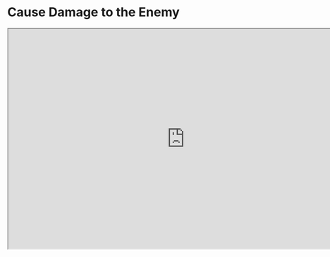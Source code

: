 # Cause Damage to the Enemy

<p><iframe title="YouTube video player" src="https://www.youtube.com/embed/PBQWBfoKWB4?si=xukLtzZxd5xjPsnc" width="800" height="500" allowfullscreen="allowfullscreen" allow="accelerometer; autoplay; clipboard-write; encrypted-media; gyroscope; picture-in-picture; web-share"></iframe></p>